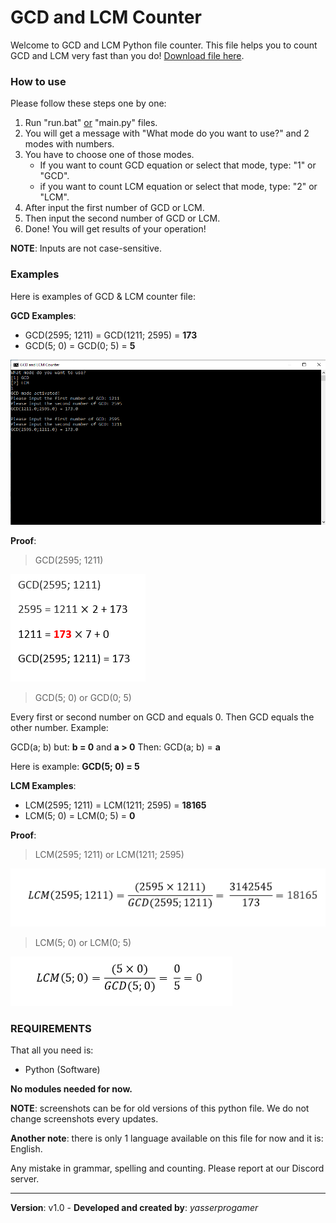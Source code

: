 # GCD and LCM Counter 

Welcome to GCD and LCM Python file counter. This file helps you to count GCD and LCM very fast than you do! <a href="https://raw.githubusercontent.com/yasserprogamer/GCD-LCM-counter/main/main.py" download>Download file here</a>.

### How to use

Please follow these steps one by one:

1. Run "run.bat" <u>or</u> "main.py" files.
2. You will get a message with "What mode do you want to use?" and 2 modes with numbers.
3. You have to choose one of those modes.
   - If you want to count GCD equation or select that mode, type: "1" or "GCD".
   - if you want to count LCM equation or select that mode, type: "2" or "LCM".
4. After input the first number of GCD or LCM.
5. Then input the second number of GCD or LCM.
6. Done! You will get results of your operation!

**NOTE**: Inputs are not case-sensitive. 

### Examples

Here is examples of GCD & LCM counter file:

**GCD Examples**:

- GCD(2595; 1211) = GCD(1211; 2595) = **173**
- GCD(5; 0) = GCD(0; 5) = **5**

![GCD_EXAMPLE_1](./screenshots/GCDExample1.png)

**Proof**:

> GCD(2595; 1211)

![](./screenshots/GCDProof1.png)

> GCD(5; 0) or GCD(0; 5)

Every first or second number on GCD and equals 0. Then GCD equals the other number. Example:

GCD(a; b)
but: **b = 0** and **a > 0**
Then: GCD(a; b) = **a**

Here is example: **GCD(5; 0) = 5**

**LCM Examples**:

- LCM(2595; 1211) = LCM(1211; 2595) = **18165**
- LCM(5; 0) = LCM(0; 5) = **0**

**Proof**:

> LCM(2595; 1211) or LCM(1211; 2595)

![LCM_PROOF_1](./screenshots/LCMProof1.PNG)

> LCM(5; 0) or LCM(0; 5)

![LCM_PROOF_2](./screenshots/LCMProof2.PNG)

### REQUIREMENTS

That all you need is:
- Python (Software)

**No modules needed for now.**



**NOTE**: screenshots can be for old versions of this python file. We do not change screenshots every updates.

**Another note**: there is only 1 language available on this file for now and it is: English.

Any mistake in grammar, spelling and counting. Please report at our Discord server.

------

**Version**: v1.0 - **Developed and created by**: *yasserprogamer*